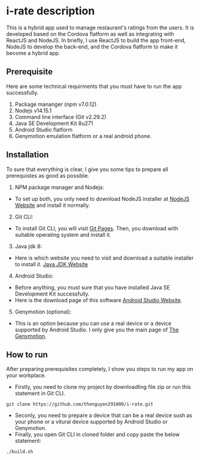 # i-rate description
This is a hybrid app used to manage restaurant's ratings from the users. It is developed based on the Cordova flatform as well as integrating with ReactJS and NodeJS. In briefly, I use ReactJS to build the app front-end, NodeJS to develop the back-end, and the Cordova flatform to make it become a hybrid app.

## Prerequisite
Here are some technical requirments that you must have to run the app successfully.
1. Package mananger (npm v7.0.12)
2. Nodejs  v14.15.1
3. Command line interface (Git v2.29.2)
4. Java SE Development Kit 8u271
5. Android Studio flatform
6. Genymotion emulation flatform or a real android phone.
## Installation
To sure that everything is clear, I give you some tips to prepare all prerequistes as good as possible.
1. NPM package manager and Nodejs:
  - To set up both, you only need to download NodeJS installer at [NodeJS Website](https://nodejs.org/en/) and install it normally.
2. Git CLI:
  - To install Git CLI, you will visit [Git Pages](https://git-scm.com/downloads). Then, you download with suitable operating system and install it.
3. Java jdk 8:
  - Here is which website you need to visit and download a suitable installer to install it. [Java JDK Website](https://www.oracle.com/java/technologies/javase/javase-jdk8-downloads.html)
4. Android Studio:
  - Before anything, you must sure that you have installed Java SE Development Kit successfully.
  - Here is the download page of this software [Android Studio Website](https://developer.android.com/studio). 
5. Genymotion (optional):
  - This is an option because you can use a real device or a device supported by Android Studio. I only give you the main page of [The Genymotion](https://www.genymotion.com/).
 ## How to run
 After preparing prerequisites completely, I show you steps to run my app on your workplace. 
  - Firstly, you need to clone my project by downloadling file zip or run this statement in Git CLI.
```
git clone https://github.com/thonguyen291000/i-rate.git
```
  - Seconly, you need to prepare a device that can be a real device sush as your phone or a vitural device supported by Android Studio or Genymotion.
  - Finally, you open Git CLI in cloned folder and copy paste the below statement:
  ```
  ./build.sh
  ```
